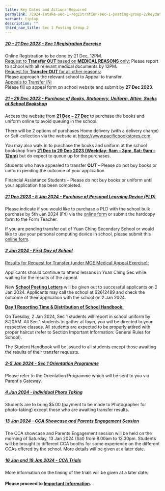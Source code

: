 ```yaml
---
title: Key Dates and Actions Required
permalink: /2024-intake-sec-1-registration/sec-1-posting-group-2/keydatesandactionsrequired/
variant: tiptap
description: ""
third_nav_title: Sec 1 Posting Group 2
---
```

<h5><strong><u>20 – 21 Dec 2023 - Sec 1 Registration Exercise</u></strong><br></h5><p>Online Registration to be done by 21 Dec, 12PM. <br><u>Request to </u><strong><u>Transfer OUT</u></strong><u> based on </u><strong><u>MEDICAL REASONS</u></strong><u> only:</u> Please report to school with all relevant medical documents by 12PM.<br><u>Request for </u><strong><u>Transfer OUT</u></strong><u> for all other reasons: <br></u> Please approach the relevant school to Appeal to transfer.<br><u>Appeals to Transfer IN: <br></u> Please fill up appeal form on school website and submit by <strong>27 Dec 2023</strong>.</p><p></p><h5><strong><u>21 – 29 Dec 2023 - Purchase of Books, Stationery, Uniform, Attire, Socks at School Bookshop</u></strong></h5><p>Access the website from <strong><u>21 Dec – 27 Dec</u></strong> to purchase the books and uniform online to avoid queuing in the school.</p><p>There will be 2 options of purchases Home delivery (with a delivery charge) or Self-collection via the website at <a href="https://www.pacificbookstores.com" rel="noopener noreferrer nofollow" target="_blank">https://www.pacificbookstores.com</a>.</p><p></p><p>You may also walk in to purchase the books and uniform at the school bookshop from <strong><u>21 Dec to 29 Dec 2023 (Weekday: 9am – 3pm, Sat: 9am – 12pm)</u></strong> but do expect to queue up for the purchases. <br></p><p>Students who have appealed to transfer <strong>OUT</strong> – Please do not buy books or uniform pending the outcome of your application. <br></p><p>Financial Assistance Students – Please do not buy books or uniform until your application has been completed.<br></p><h5><strong><u>21 Dec 2023 - 5 Jan 2024 - Purchase of Personal Learning Device (PLD)</u></strong></h5><p>Please indicate if you would like to purchase a PLD with the school bulk purchase by 5th Jan 2024 (Fri) via the <a href="https://go.gov.sg/pdlpadmin" rel="noopener noreferrer nofollow" target="_blank">online form</a> or submit the hardcopy form to the Form Teacher.</p><p>If you are pending transfer out of Yuan Ching Secondary School or would like to use your personal computing device in school, please submit this <a href="https://go.gov.sg/ycsspld-optout" rel="noopener noreferrer nofollow" target="_blank">online form</a>.</p><p></p><h5><strong><u>2 Jan 2024 - First Day of School</u></strong><br></h5><p><u>Results for Request for Transfer (under MOE Medical Appeal Exercise):</u><br></p><p>Applicants should continue to attend lessons in Yuan Ching Sec while waiting for the results of the appeal.</p><p>New <strong><u>School Posting Letters</u></strong> will be given out to successful applicants on 2 Jan 2024. Applicants may call the school at 62612489 and check the outcome of their application with the school on 2 Jan 2024.</p><p><strong><u>Day 1 Reporting Time &amp; Distribution of School Handbook:</u></strong><br></p><p>On Tuesday, 2 Jan 2024, Sec 1 students will report in school uniform by 8:20AM. All Sec 1 students to gather at foyer, you will be directed to your respective classes. All students are expected to be properly attired with proper haircut (refer to Section Important Information: General Rules for School).</p><p>The Student Handbook will be issued to all students except those awaiting the results of their transfer requests.</p><h5><strong><u>2-5 Jan 2024 - Sec 1 Orientation Programme</u></strong><br></h5><p>Please refer to the Orientation Programme which will be sent to you via Parent's Gateway.<br></p><h5><strong><u>4 Jan 2024 - Individual Photo Taking</u></strong><br></h5><p>Students are to bring $5.00 (payment to be made to Photographer for photo-taking) except those who are awaiting transfer results.<br></p><h5><strong><u>13 Jan 2024 - CCA Showcase and Parents Engagement Session</u></strong><br></h5><p>The CCA showcase and Parents Engagement session will be held on the morning of Saturday, 13 Jan 2024 (Sat) from 8.00am to 12.30pm. Students will be brought to different CCA booths for some experience on the different CCAs offered by the school. More details will be given at a later date.<br></p><h5><strong><u>16 Jan and 18 Jan 2024 - CCA Trials</u></strong><br></h5><p>More information on the timing of the trials will be given at a later date.<br></p><h4>Please proceed to <a href="/2024-intake-sec-1-registration/sec-1-posting-group-2/importantinformation/" rel="noopener noreferrer nofollow" target="_blank">Important Information</a>.</h4><p></p>